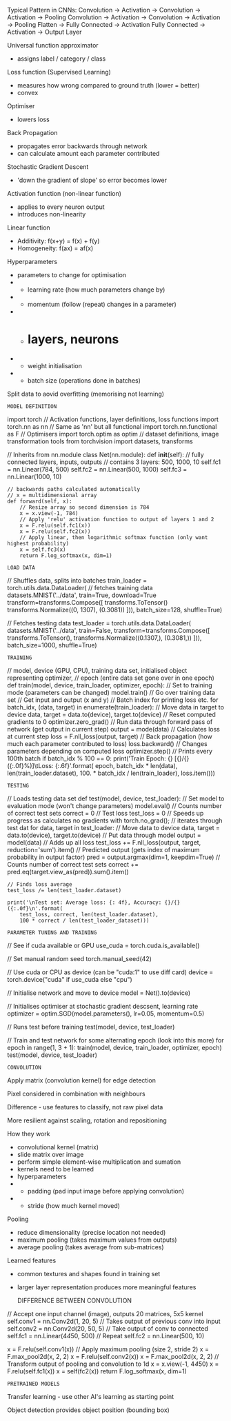 Typical Pattern in CNNs:
Convolution -> Activation -> Convolution -> Activation -> Pooling
Convolution -> Activation -> Convolution -> Activation -> Pooling
Flatten -> Fully Connected -> Activation
Fully Connected -> Activation -> Output Layer


Universal function approximator 
- assigns label / category / class

Loss function (Supervised Learning)
- measures how wrong compared to ground truth (lower = better)
- convex

Optimiser 
- lowers loss

Back Propagation 
- propagates error backwards through network
- can calculate amount each parameter contributed

Stochastic Gradient Descent
- 'down the gradient of slope' so error becomes lower 

Activation function (non-linear function)
- applies to every neuron output
- introduces non-linearity

Linear function
- Additivity: f(x+y) = f(x) + f(y)
- Homogeneity: f(ax) = af(x)

Hyperparameters
- parameters to change for optimisation
- - learning rate (how much parameters change by)
- - momentum (follow (repeat) changes in a parameter)
- - # layers, neurons
- - weight initialisation
- - batch size (operations done in batches)

Split data to aovid overfitting (memorising not learning)

	MODEL DEFINITION

import torch
// Activation functions, layer definitions, loss functions
import torch.nn as nn
// Same as 'nn' but all functional
import torch.nn.functional as F
// Optimisers
import torch.optim as optim
// dataset definitions, image transformation tools
from torchvision import datasets, transforms

// Inherits from nn.module
class Net(nn.module):
	def __init__(self):
		// fully connected layers, inputs, outputs
		// contains 3 layers: 500, 1000, 10
		self.fc1 = nn.Linear(784, 500)
		self.fc2 = nn.Linear(500, 1000)
		self.fc3 = nn.Linear(1000, 10)

	// backwards paths calculated automatically
	// x = multidimensional array
	def forward(self, x):
		// Resize array so second dimension is 784
		x = x.view(-1, 784)
		// Apply 'relu' activation function to output of layers 1 and 2
		x = F.relu(self.fc1(x))
		x = F.relu(self.fc2(x))
		// Apply linear, then logarithmic softmax function (only want highest probability)
		x = self.fc3(x)
		return F.log_softmax(x, dim=1)

	LOAD DATA

// Shuffles data, splits into batches
train_loader = torch.utils.data.DataLoader(
	// fetches training data
	datasets.MNIST('../data', train=True, download=True
		transform=transforms.Compose([
			transforms.ToTensor()
			transforms.Normalize((0, 1307), (0.3081))
		])),
	batch_size=128, shuffle=True)

// Fetches testing data
test_loader = torch.utils.data.DataLoader(
	datasets.MNIST('../data', train=False, transform=transforms.Compose([
			transforms.ToTensor(),
			transforms.Normalize((0.1307,), (0.3081,))
		])),
	batch_size=1000, shuffle=True)

	TRAINING

// model, device (GPU, CPU), training data set, initialised object representing optimizer,
// epoch (entire data set gone over in one epoch)
def train(model, device, train_loader, optimizer, epoch):
	// Set to training mode (parameters can be changed)
	model.train()
	// Go over training data set
	// Get input and output (x and y)
	// Batch index for printing loss etc.
	for batch_idx, (data, target) in enumerate(train_loader):
		// Move data in target to device
		data, target = data.to(device), target.to(device)
		// Reset computed gradients to 0
		optimizer.zero_grad()
		// Run data through forward pass of network (get output in current step)
		output = mode(data)
		// Calculates loss at current step
		loss = F.nll_loss(output, target)
		// Back propagation (how much each parameter contributed to loss)
		loss.backward()
		// Changes parameters depending on computed loss
		optimizer.step()
		// Prints every 100th batch
		if batch_idx % 100 == 0:
			print('Train Epoch: {} [{}/{} ({:.0f}%)]\tLoss: {:.6f}'.format(
				epoch, batch_idx * len(data), len(train_loader.dataset),
				100. * batch_idx / len(train_loader), loss.item()))

	TESTING

// Loads testing data set
def test(model, device, test_loader):
	// Set model to evaluation mode (won't change parameters)
	model.eval()
	// Counts number of correct test sets
	correct = 0	
	// Test loss
	test_loss = 0
	// Speeds up progress as calculates no gradients
	with torch.no_grad();
		// iterates through test dat
		for data, target in test_loader:
			// Move data to device
			data, target = data.to(device), target.to(device)
			// Put data through model
			output = model(data)
			// Adds up all loss
			test_loss += F.nll_loss(output, target, reduction='sum').item()
			// Predicted output (gets index of maximum probability in output factor)
			pred = output.argmax(dim=1, keepdim=True)
			// Counts number of correct test sets
			correct += pred.eq(target.view_as(pred)).sum().item()

	// Finds loss average
	test_loss /= len(test_loader.dataset)

	print('\nTest set: Average loss: {: 4f}, Accuracy: {}/{} ({:.0f}\n'.format(
		test_loss, correct, len(test_loader.dataset),
		100 * correct / len(test_loader_dataset)))
			
	PARAMETER TUNING AND TRAINING

// See if cuda available or GPU
use_cuda = torch.cuda.is_available()

// Set manual random seed
torch.manual_seed(42)

// Use cuda or CPU as device (can be "cuda:1" to use diff card)
device = torch.device("cuda" if use_cuda else "cpu")

// Initialise network and move to device
model = Net().to(device)

// Initialises optimiser at stochastic gradient descsent, learning rate
optimizer = optim.SGD(model.parameters(), lr=0.05, momentum=0.5)

// Runs test before training
test(model, device, test_loader)

// Train and test network for some alternating epoch (look into this more)
for epoch in range(1, 3 + 1):
	train(model, device, train_loader, optimizer, epoch)
	test(model, device, test_loader)

	CONVOLUTION

Apply matrix (convolution kernel) for edge detection

Pixel considered in combination with neighbours

Difference - use features to classify, not raw pixel data

More resilient against scaling, rotation and repositioning

How they work
- convolutional kernel (matrix)
- slide matrix over image
- perform simple element-wise multiplication and sumation
- kernels need to be learned
- hyperparameters
- - padding (pad input image before applying convolution)
- - stride (how much kernel moved)

Pooling
- reduce dimensionality (precise location not needed)
- maximum pooling (takes maximum values from outputs)
- average pooling (takes average from sub-matrices)

Learned features
- common textures and shapes found in training set
- larger layer representation produces more meaningful features

	DIFFERENCE BETWEEN CONVOLUTION

// Accept one input channel (image), outputs 20 matrices, 5x5 kernel	
self.conv1 = nn.Conv2d(1, 20, 5)
// Takes output of previous conv into input
self.conv2 = nn.Conv2d(20, 50, 5)
// Take output of conv to connected
self.fc1 = nn.Linear(4*4*50, 500)
// Repeat
self.fc2 = nn.Linear(500, 10)

x = F.relu(self.conv1(x))
// Apply maximum pooling (size 2, stride 2)
x = F.max_pool2d(x, 2, 2)
x = F.relu(self.conv2(x))
x = F.max_pool2d(x, 2, 2)
// Transform output of pooling and convolution to 1d
x = x.view(-1, 4*4*50)
x = F.relu(self.fc1(x))
x = self(fc2(x))
return F.log_softmax(x, dim=1)

	PRETRAINED MODELS

Transfer learning - use other AI's learning as starting point

Object detection provides object position (bounding box)


